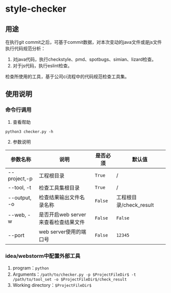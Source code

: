 # style-checker

## 用途

在执行git commit之后，可基于commit数据，对本次变动的java文件或是js文件执行代码规范分析：
1. 对java代码，执行checkstyle、pmd、spotbugs、simian、lizard检查。
2. 对于js代码，执行eslint检查。

检查所使用的工具，基于公司ci流程中的代码规范检查工具集。

## 使用说明

### 命令行调用

1. 查看帮助

```shell
python3 checker.py -h
```
2. 参数说明

| 参数名称         | 说明                      | 是否必须    | 默认值                |
|--------------|-------------------------|---------|--------------------|
| --project,-p | 工程根目录                   | `True`  | /                  |
| --tool, -t   | 检查工具集根目录                | `True`  | /                  |
| --output, -o | 检查结果输出文件名录名称            | `False` | 工程根目录/check_result |
| --web, -w    | 是否开启web server来查看检查结果文件 | `False` | `False`            |
| --port       | web server使用的端口号        | `False` | `12345`            |

### idea/webstorm中配置外部工具

1. program：`python`
2. Arguments：`/path/to/checker.py -p $ProjectFileDir$ -t /path/to/tool_set -o $ProjectFileDir$/check_result`
3. Working directory：`$ProjectFileDir$`
